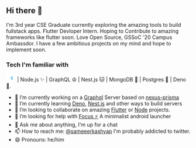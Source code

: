 ## Hi there 👋

I'm 3rd year CSE Graduate currently exploring the amazing tools to build fullstack apps. Flutter Devloper Intern. Hoping to Contribute to amazing frameworks like flutter soon.
Love Open Source, GSSoC '20 Campus Ambassdor. I have a few ambitious projects on my mind and hope to implement soon. 

### Tech I'm familiar with 
<img src="./assets/flutter.png" alt="flutter" height="20"/>| Node.js ✨ | GraphQL ☮ | Nest.js 🐱 | MongoDB 🌱 | Postgres 🐘 | Deno 🦕.


- 🔭 I’m currently working on a [Graphql](https://graphql.org/) Server based on [nexus-prisma](https://nexus.js.org/)
- 🌱 I’m currently learning [Deno](https://deno.land/), [Nest.js](https://nestjs.com/) and other ways to build servers 
- 👯 I’m looking to collaborate on amazing [Flutter](https://flutter.dev/) or [Node](https://nodejs.org/en/) projects. 
- 🤔 I’m looking for help with [Focus ⚡](https://github.com/Sameerkash/Focus) A minimalist android launcher 
- 💬 Ask me about anything, I'm up for a chat 
- 📫 How to reach me: [@sameeerkashyap](https://twitter.com/Sameeerkashyap) I'm probably addicted to twitter.
- 😄 Pronouns: he/him


